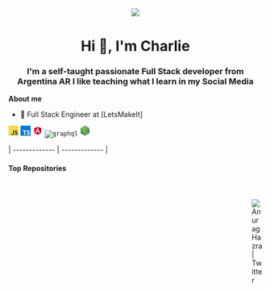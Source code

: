 <div id="header" align="center">
    <img src="https://media.giphy.com/media/MdA16VIoXKKxNE8Stk/giphy.gif" width="200" />
    <h1 align="center">Hi 👋, I'm Charlie</h1>
    <h3 align="center">  I'm a self-taught passionate Full Stack developer from Argentina AR I like teaching what I learn in my Social
        Media</h3>
</div>


**About me**

- 💼 Full Stack Engineer at [LetsMakeIt]







<code><img height="20" alt="javascript" src="https://raw.githubusercontent.com/github/explore/80688e429a7d4ef2fca1e82350fe8e3517d3494d/topics/javascript/javascript.png"></code>
<code><img height="20" alt="typescript" src="https://raw.githubusercontent.com/github/explore/80688e429a7d4ef2fca1e82350fe8e3517d3494d/topics/typescript/typescript.png"></code>
<code><img height="20" alt="react" src="https://raw.githubusercontent.com/github/explore/80688e429a7d4ef2fca1e82350fe8e3517d3494d/topics/angular/angular.png"></code>
<code><img height="20" alt="graphql" src="https://upload.wikimedia.org/wikipedia/commons/e/ee/.NET_Core_Logo.svg"></code>
<code><img height="20" alt="nodejs" src="https://raw.githubusercontent.com/github/explore/80688e429a7d4ef2fca1e82350fe8e3517d3494d/topics/nodejs/nodejs.png"></code>    



| ------------- | ------------- |




#### Top Repositories

<br />
<br />

<a href="https://twitter.com/tomateunteyfue">
  <img align="right" alt="Anurag Hazra | Twitter" width="21px" src="https://raw.githubusercontent.com/anuraghazra/anuraghazra/master/assets/twitter.svg" />
</a>

<!--
**CharlsHL/CharlsHL** is a ✨ _special_ ✨ repository because its `README.md` (this file) appears on your GitHub profile.

Here are some ideas to get you started:

- 🔭 I’m currently working on ...
- 🌱 I’m currently learning ...
- 👯 I’m looking to collaborate on ...
- 🤔 I’m looking for help with ...
- 💬 Ask me about ...
- 📫 How to reach me: ...
- 😄 Pronouns: ...
- ⚡ Fun fact: ...
-->
